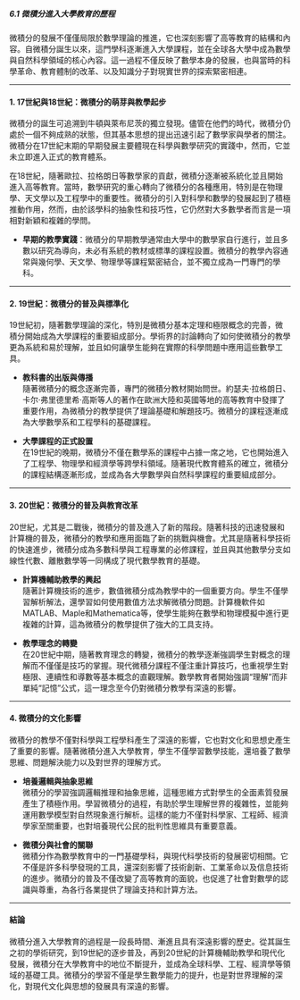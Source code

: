 
##### 6.1 微積分進入大學教育的歷程

微積分的發展不僅僅局限於數學理論的推進，它也深刻影響了高等教育的結構和內容。自微積分誕生以來，這門學科逐漸進入大學課程，並在全球各大學中成為數學與自然科學領域的核心內容。這一過程不僅反映了數學本身的發展，也與當時的科學革命、教育體制的改革、以及知識分子對現實世界的探索緊密相連。

---

#### **1. 17世紀與18世紀：微積分的萌芽與教學起步**

微積分的誕生可追溯到牛頓與萊布尼茨的獨立發現。儘管在他們的時代，微積分仍處於一個不夠成熟的狀態，但其基本思想的提出迅速引起了數學家與學者的關注。微積分在17世紀末期的早期發展主要體現在科學與數學研究的實踐中，然而，它並未立即進入正式的教育體系。

在18世紀，隨著歐拉、拉格朗日等數學家的貢獻，微積分逐漸被系統化並且開始進入高等教育。當時，數學研究的重心轉向了微積分的各種應用，特別是在物理學、天文學以及工程學中的重要性。微積分的引入對科學和數學的發展起到了積極推動作用，然而，由於該學科的抽象性和技巧性，它仍然對大多數學者而言是一項相對新穎和複雜的學問。

- **早期的教學實踐**：微積分的早期教學通常由大學中的數學家自行進行，並且多數以研究為導向，未必有系統的教材或標準的課程設置。微積分的教學內容通常與幾何學、天文學、物理學等課程緊密結合，並不獨立成為一門專門的學科。

---

#### **2. 19世紀：微積分的普及與標準化**

19世紀初，隨著數學理論的深化，特別是微積分基本定理和極限概念的完善，微積分開始成為大學課程的重要組成部分。學術界的討論轉向了如何使微積分的教學更為系統和易於理解，並且如何讓學生能夠在實際的科學問題中應用這些數學工具。

- **教科書的出版與傳播**  
  隨著微積分的概念逐漸完善，專門的微積分教材開始問世。約瑟夫·拉格朗日、卡尔·弗里德里希·高斯等人的著作在歐洲大陸和英國等地的高等教育中發揮了重要作用，為微積分的教學提供了理論基礎和解題技巧。微積分的課程逐漸成為大學數學系和工程學科的基礎課程。

- **大學課程的正式設置**  
  在19世紀的晚期，微積分不僅在數學系的課程中占據一席之地，它也開始進入了工程學、物理學和經濟學等跨學科領域。隨著現代教育體系的確立，微積分的課程結構逐漸形成，並成為各大學數學與自然科學課程的重要組成部分。

---

#### **3. 20世紀：微積分的普及與教育改革**

20世紀，尤其是二戰後，微積分的普及進入了新的階段。隨著科技的迅速發展和計算機的普及，微積分的教學和應用面臨了新的挑戰與機會。尤其是隨著科學技術的快速進步，微積分成為多數科學與工程專業的必修課程，並且與其他數學分支如線性代數、離散數學等一同構成了現代數學教育的基礎。

- **計算機輔助教學的興起**  
  隨著計算機技術的進步，數值微積分成為教學中的一個重要方向。學生不僅學習解析解法，還學習如何使用數值方法求解微積分問題。計算機軟件如MATLAB、Maple和Mathematica等，使學生能夠在數學和物理模擬中進行更複雜的計算，這為微積分的教學提供了強大的工具支持。

- **教學理念的轉變**  
  在20世紀中期，隨著教育理念的轉變，微積分的教學逐漸強調學生對概念的理解而不僅僅是技巧的掌握。現代微積分課程不僅注重計算技巧，也重視學生對極限、連續性和導數等基本概念的直觀理解。數學教育者開始強調“理解”而非單純“記憶”公式，這一理念至今仍對微積分教學有深遠的影響。

---

#### **4. 微積分的文化影響**

微積分的教學不僅對科學與工程學科產生了深遠的影響，它也對文化和思想史產生了重要的影響。隨著微積分進入大學教育，學生不僅學習數學技能，還培養了數學思維、問題解決能力以及對世界的理解方式。

- **培養邏輯與抽象思維**  
  微積分的學習強調邏輯推理和抽象思維，這種思維方式對學生的全面素質發展產生了積極作用。學習微積分的過程，有助於學生理解世界的複雜性，並能夠運用數學模型對自然現象進行解析。這樣的能力不僅對科學家、工程師、經濟學家至關重要，也對培養現代公民的批判性思維具有重要意義。

- **微積分與社會的關聯**  
  微積分作為數學教育中的一門基礎學科，與現代科學技術的發展密切相關。它不僅是許多科學發現的工具，還深刻影響了技術創新、工業革命以及信息技術的進步。微積分的普及不僅改變了高等教育的面貌，也促進了社會對數學的認識與尊重，為各行各業提供了理論支持和計算方法。

---

#### **結論**

微積分進入大學教育的過程是一段長時間、漸進且具有深遠影響的歷史。從其誕生之初的學術研究，到19世紀的逐步普及，再到20世紀的計算機輔助教學和現代化發展，微積分在大學教育中的地位不斷提升，並成為全球科學、工程、經濟學等領域的基礎工具。微積分的學習不僅是學生數學能力的提升，也是對世界理解的深化，對現代文化與思想的發展具有深遠的影響。